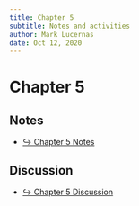```yaml
---
title: Chapter 5
subtitle: Notes and activities
author: Mark Lucernas
date: Oct 12, 2020
---
```



# Chapter 5

## Notes

- [↪ Chapter 5 Notes](notes)

## Discussion

- [↪ Chapter 5 Discussion](discussion)

